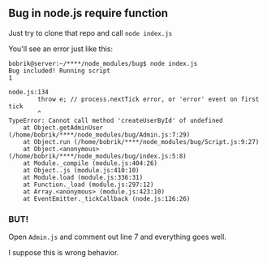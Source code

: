 ## Bug in node.js require function

Just try to clone that repo and call `node index.js`

You'll see an error just like this:

    bobrik@server:~/****/node_modules/bug$ node index.js 
    Bug included! Running script
    1
    
    node.js:134
            throw e; // process.nextTick error, or 'error' event on first tick
            ^
    TypeError: Cannot call method 'createUserById' of undefined
        at Object.getAdminUser (/home/bobrik/****/node_modules/bug/Admin.js:7:29)
        at Object.run (/home/bobrik/****/node_modules/bug/Script.js:9:27)
        at Object.<anonymous> (/home/bobrik/****/node_modules/bug/index.js:5:8)
        at Module._compile (module.js:404:26)
        at Object..js (module.js:410:10)
        at Module.load (module.js:336:31)
        at Function._load (module.js:297:12)
        at Array.<anonymous> (module.js:423:10)
        at EventEmitter._tickCallback (node.js:126:26)
        
### BUT!

Open `Admin.js` and comment out line 7 and everything goes well.

I suppose this is wrong behavior.
